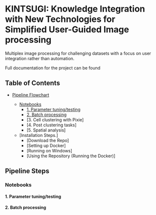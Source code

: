 # KINTSUGI: Knowledge Integration with New Technologies for Simplified User-Guided Image processing

Multiplex image processing for challenging datasets with a focus on user integration rather than automation.

<div>
  
Full documentation for the project can be found

## Table of Contents
- [Pipeline Flowchart](#pipeline-steps)

  - [Notebooks](#notebooks)
    - [1. Parameter tuning/testing](#1.-parameter-tuning/testing)
    - [2. Batch processing](#2.-batch-processing)
    - [3. Cell clustering with Pixie]
    - [4. Post clustering tasks]
    - [5. Spatial analysis]
  - [Installation Steps.]
    - [Download the Repo]
    - [Setting up Docker]
    - [Running on Windows]
    - [Using the Repository (Running the Docker)]


## Pipeline Steps

### Notebooks
#### 1. Parameter tuning/testing 

#### 2. Batch processing
